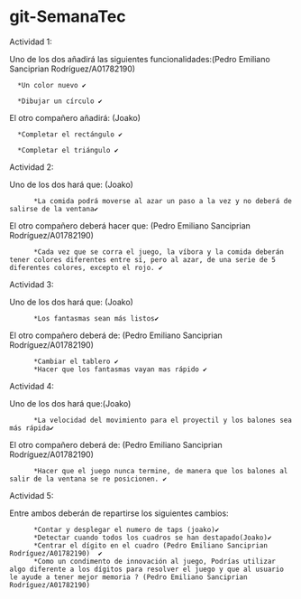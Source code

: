 # git-SemanaTec
Actividad 1:

Uno de los dos añadirá las siguientes funcionalidades:(Pedro Emiliano Sanciprian Rodríguez/A01782190) 

      *Un color nuevo ✔️
      
      *Dibujar un círculo ✔️
      
El otro compañero añadirá: (Joako)

      *Completar el rectángulo ✔️
      
      *Completar el triángulo ✔️
      


Actividad 2:

Uno de los dos hará que: (Joako)

          *La comida podrá moverse al azar un paso a la vez y no deberá de salirse de la ventana✔️
          
El otro compañero deberá hacer que: (Pedro Emiliano Sanciprian Rodríguez/A01782190)

          *Cada vez que se corra el juego, la víbora y la comida deberán tener colores diferentes entre sí, pero al azar, de una serie de 5 diferentes colores, excepto el rojo. ✔️


Actividad 3:

Uno de los dos hará que: (Joako)

          *Los fantasmas sean más listos✔️
El otro compañero deberá de: (Pedro Emiliano Sanciprian Rodríguez/A01782190)

          *Cambiar el tablero ✔️
          *Hacer que los fantasmas vayan mas rápido ✔️

Actividad 4:

Uno de los dos hará que:(Joako)

          *La velocidad del movimiento para el proyectil y los balones sea más rápida✔️
El otro compañero deberá de: (Pedro Emiliano Sanciprian Rodríguez/A01782190) 

          *Hacer que el juego nunca termine, de manera que los balones al salir de la ventana se re posicionen. ✔️

Actividad 5:

Entre ambos deberán de repartirse los siguientes cambios:

          *Contar y desplegar el numero de taps (joako)✔️     
          *Detectar cuando todos los cuadros se han destapado(Joako)✔️
          *Centrar el dígito en el cuadro (Pedro Emiliano Sanciprian Rodríguez/A01782190)  ✔️
          *Como un condimento de innovación al juego, Podrías utilizar algo diferente a los dígitos para resolver el juego y que al usuario le ayude a tener mejor memoria ? (Pedro Emiliano Sanciprian Rodríguez/A01782190) 
